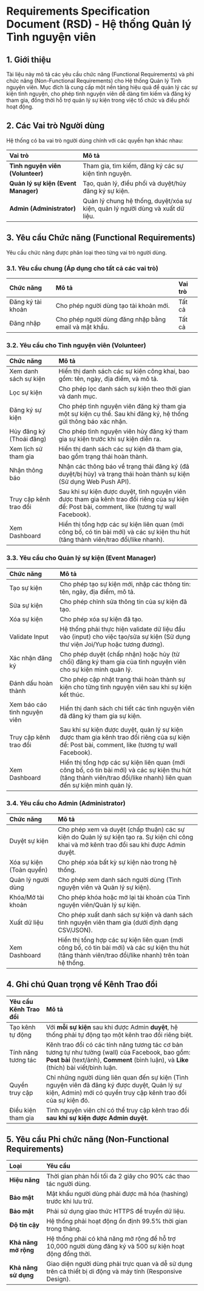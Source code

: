 # Requirements Specification Document (RSD) - Hệ thống Quản lý Tình nguyện viên

## 1. Giới thiệu

Tài liệu này mô tả các yêu cầu chức năng (Functional Requirements) và phi chức năng (Non-Functional Requirements) cho Hệ thống Quản lý Tình nguyện viên. Mục đích là cung cấp một nền tảng hiệu quả để quản lý các sự kiện tình nguyện, cho phép tình nguyện viên dễ dàng tìm kiếm và đăng ký tham gia, đồng thời hỗ trợ quản lý sự kiện trong việc tổ chức và điều phối hoạt động.

## 2. Các Vai trò Người dùng

Hệ thống có ba vai trò người dùng chính với các quyền hạn khác nhau:

| Vai trò | Mô tả |
| :--- | :--- |
| **Tình nguyện viên (Volunteer)** | Tham gia, tìm kiếm, đăng ký các sự kiện tình nguyện. |
| **Quản lý sự kiện (Event Manager)** | Tạo, quản lý, điều phối và duyệt/hủy đăng ký sự kiện. |
| **Admin (Administrator)** | Quản lý chung hệ thống, duyệt/xóa sự kiện, quản lý người dùng và xuất dữ liệu. |

## 3. Yêu cầu Chức năng (Functional Requirements)

Yêu cầu chức năng được phân loại theo từng vai trò người dùng.

### 3.1. Yêu cầu chung (Áp dụng cho tất cả các vai trò)

| Chức năng | Mô tả | Vai trò |
| :--- | :--- | :--- |
| Đăng ký tài khoản | Cho phép người dùng tạo tài khoản mới. | Tất cả |
| Đăng nhập | Cho phép người dùng đăng nhập bằng email và mật khẩu. | Tất cả |

### 3.2. Yêu cầu cho Tình nguyện viên (Volunteer)

| Chức năng | Mô tả |
| :--- | :--- |
| Xem danh sách sự kiện | Hiển thị danh sách các sự kiện công khai, bao gồm: tên, ngày, địa điểm, và mô tả. |
| Lọc sự kiện | Cho phép lọc danh sách sự kiện theo thời gian và danh mục. |
| Đăng ký sự kiện | Cho phép tình nguyện viên đăng ký tham gia một sự kiện cụ thể. Sau khi đăng ký, hệ thống gửi thông báo xác nhận. |
| Hủy đăng ký (Thoái đăng) | Cho phép tình nguyện viên hủy đăng ký tham gia sự kiện trước khi sự kiện diễn ra. |
| Xem lịch sử tham gia | Hiển thị danh sách các sự kiện đã tham gia, bao gồm trạng thái hoàn thành. |
| Nhận thông báo | Nhận các thông báo về trạng thái đăng ký (đã duyệt/bị hủy) và trạng thái hoàn thành sự kiện (Sử dụng Web Push API). |
| Truy cập kênh trao đổi | Sau khi sự kiện được duyệt, tình nguyện viên được tham gia kênh trao đổi riêng của sự kiện để: Post bài, comment, like (tương tự wall Facebook). |
| Xem Dashboard | Hiển thị tổng hợp các sự kiện liên quan (mới công bố, có tin bài mới) và các sự kiện thu hút (tăng thành viên/trao đổi/like nhanh). |

### 3.3. Yêu cầu cho Quản lý sự kiện (Event Manager)

| Chức năng | Mô tả |
| :--- | :--- |
| Tạo sự kiện | Cho phép tạo sự kiện mới, nhập các thông tin: tên, ngày, địa điểm, mô tả. |
| Sửa sự kiện | Cho phép chỉnh sửa thông tin của sự kiện đã tạo. |
| Xóa sự kiện | Cho phép xóa sự kiện đã tạo. |
| Validate Input | Hệ thống phải thực hiện validate dữ liệu đầu vào (input) cho việc tạo/sửa sự kiện (Sử dụng thư viện Joi/Yup hoặc tương đương). |
| Xác nhận đăng ký | Cho phép duyệt (chấp nhận) hoặc hủy (từ chối) đăng ký tham gia của tình nguyện viên cho sự kiện mình quản lý. |
| Đánh dấu hoàn thành | Cho phép cập nhật trạng thái hoàn thành sự kiện cho từng tình nguyện viên sau khi sự kiện kết thúc. |
| Xem báo cáo tình nguyện viên | Hiển thị danh sách chi tiết các tình nguyện viên đã đăng ký tham gia sự kiện. |
| Truy cập kênh trao đổi | Sau khi sự kiện được duyệt, quản lý sự kiện được tham gia kênh trao đổi riêng của sự kiện để: Post bài, comment, like (tương tự wall Facebook). |
| Xem Dashboard | Hiển thị tổng hợp các sự kiện liên quan (mới công bố, có tin bài mới) và các sự kiện thu hút (tăng thành viên/trao đổi/like nhanh) liên quan đến sự kiện mình quản lý. |

### 3.4. Yêu cầu cho Admin (Administrator)

| Chức năng | Mô tả |
| :--- | :--- |
| Duyệt sự kiện | Cho phép xem và duyệt (chấp thuận) các sự kiện do Quản lý sự kiện tạo ra. Sự kiện chỉ công khai và mở kênh trao đổi sau khi được Admin duyệt. |
| Xóa sự kiện (Toàn quyền) | Cho phép xóa bất kỳ sự kiện nào trong hệ thống. |
| Quản lý người dùng | Cho phép xem danh sách người dùng (Tình nguyện viên và Quản lý sự kiện). |
| Khóa/Mở tài khoản | Cho phép khóa hoặc mở lại tài khoản của Tình nguyện viên/Quản lý sự kiện. |
| Xuất dữ liệu | Cho phép xuất danh sách sự kiện và danh sách tình nguyện viên tham gia (dưới định dạng CSV/JSON). |
| Xem Dashboard | Hiển thị tổng hợp các sự kiện liên quan (mới công bố, có tin bài mới) và các sự kiện thu hút (tăng thành viên/trao đổi/like nhanh) trên toàn hệ thống. |

## 4. Ghi chú Quan trọng về Kênh Trao đổi

| Yêu cầu Kênh Trao đổi | Mô tả |
| :--- | :--- |
| Tạo kênh tự động | Với **mỗi sự kiện** sau khi được Admin **duyệt**, hệ thống phải tự động tạo một kênh trao đổi riêng biệt. |
| Tính năng tương tác | Kênh trao đổi có các tính năng tương tác cơ bản tương tự như tường (wall) của Facebook, bao gồm: **Post bài** (text/ảnh), **Comment** (bình luận), và **Like** (thích) bài viết/bình luận. |
| Quyền truy cập | Chỉ những người dùng liên quan đến sự kiện (Tình nguyện viên đã đăng ký được duyệt, Quản lý sự kiện, Admin) mới có quyền truy cập kênh trao đổi của sự kiện đó. |
| Điều kiện tham gia | Tình nguyện viên chỉ có thể truy cập kênh trao đổi **sau khi sự kiện được Admin duyệt**. |

## 5. Yêu cầu Phi chức năng (Non-Functional Requirements)

| Loại | Yêu cầu |
| :--- | :--- |
| **Hiệu năng** | Thời gian phản hồi tối đa 2 giây cho 90% các thao tác người dùng. |
| **Bảo mật** | Mật khẩu người dùng phải được mã hóa (hashing) trước khi lưu trữ. |
| **Bảo mật** | Phải sử dụng giao thức HTTPS để truyền dữ liệu. |
| **Độ tin cậy** | Hệ thống phải hoạt động ổn định 99.5% thời gian trong tháng. |
| **Khả năng mở rộng** | Hệ thống phải có khả năng mở rộng để hỗ trợ 10,000 người dùng đăng ký và 500 sự kiện hoạt động đồng thời. |
| **Khả năng sử dụng**| Giao diện người dùng phải trực quan và dễ sử dụng trên cả thiết bị di động và máy tính (Responsive Design). |